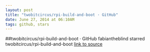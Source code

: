 ```yaml
---
layout: post
title: "twobitcircus/rpi-build-and-boot · GitHub"
date: June 27, 2014 at 06:10AM
tags: github, stars
---
```

##twobitcircus/rpi-build-and-boot · GitHub
fabiantheblind starred twobitcircus/rpi-build-and-boot
[link to source](http://ift.tt/1nJQif8) 
